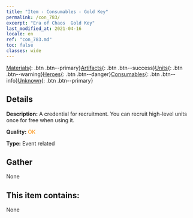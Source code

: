 ```yaml
---
title: "Item - Consumables - Gold Key"
permalink: /con_783/
excerpt: "Era of Chaos  Gold Key"
last_modified_at: 2021-04-16
locale: en
ref: "con_783.md"
toc: false
classes: wide
---
```

 [Materials](/Items/){: .btn .btn--primary}[Artifacts](/Items/Artifacts/){: .btn .btn--success}[Units](/Items/Units/){: .btn .btn--warning}[Heroes](/Items/Heroes/){: .btn .btn--danger}[Consumables](/Items/Consumables/){: .btn .btn--info}[Unknown](/Items/Unknown/){: .btn .btn--primary}

## Details
 **Description:** A credential for recruitment. You can recruit high-level units once for free when using it.

 **Quality:** <span style="color: #FF8C00">OK</span>

 **Type:** Event related

## Gather

  None

## This item contains:

  None


